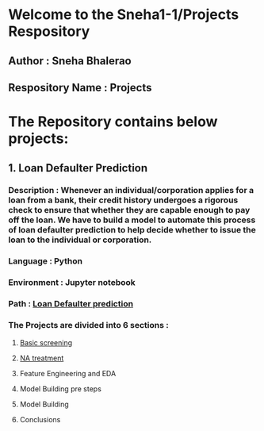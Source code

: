 # Welcome to the Sneha1-1/Projects Respository

## Author : Sneha Bhalerao
## Respository Name : Projects

# The Repository contains below projects:  

## 1. Loan Defaulter Prediction

### Description : Whenever an individual/corporation applies for a loan from a bank, their credit history undergoes a rigorous check to ensure that whether they are capable enough to pay off the loan. We have to build a model to automate this process of loan defaulter prediction to help decide whether to issue the loan to the individual or corporation.

### Language : Python

### Environment : Jupyter notebook
### Path : <a href="https://github.com/Sneha1-1/Projects/tree/main/Loan_Defaulter_Prediction" > Loan Defaulter prediction</a>



### The Projects are divided into 6 sections :

1. <a href="https://github.com/Sneha1-1/Projects/blob/main/Loan_Defaulter_Prediction/Codes/LoanDefaulterPrediction_BasicScreening.ipynb">Basic screening</a>

2. <a href="https://github.com/Sneha1-1/Projects/blob/main/Loan_Defaulter_Prediction/Codes/LoanDP_NATreatment.ipynb"> NA treatment </a>

3. Feature Engineering and EDA

5. Model Building pre steps

6. Model Building

7. Conclusions

